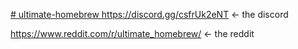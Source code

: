 [# ultimate-homebrew
](https://github.com/longjoel/ultimate-homebrew/wiki/getting-started)
https://discord.gg/csfrUk2eNT <- the discord


https://www.reddit.com/r/ultimate_homebrew/ <- the reddit
